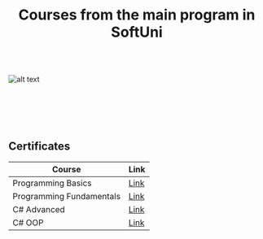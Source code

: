 <h1 align="center">Courses from the main program in SoftUni</h1>
<br></br>

![alt text](https://bulgaria.wordcamp.org/2020/files/2020/09/Softuni_logo_trasparent.png)
  
<br></br>
<br></br>
<article> 
<h2>Certificates</h2>
</article>

<table class="tg">
<thead>
  <tr>
    <th class="tg-0pky" align="center">Course</th>
    <th class="tg-0pky">Link</th>
  </tr>
</thead>
<tbody>
  <tr>
    <td class="tg-0pky">Programming Basics</td>
    <td class="tg-0pky"><a href="https://softuni.bg/certificates/details/85134/8657a393" target="_blank">Link</a></td>
  </tr>
  <tr>
    <td class="tg-0pky">Programming Fundamentals</td>
    <td class="tg-0pky"><a href="https://softuni.bg/certificates/details/96296/73faf4fd" target="_blank">Link</a></td>
  </tr>
  <tr>
    <td class="tg-0pky">C# Advanced</td>
    <td class="tg-0pky"><a href="https://softuni.bg/certificates/details/98089/ec575c54" target="_blank">Link</a></td>
  </tr>
  <tr>
    <td class="tg-0pky">C# OOP</td>
    <td class="tg-0pky"><a href="https://softuni.bg/certificates/details/104223/80fa66e2" target="_blank">Link</a></td>
  </tr>
</tbody>
</table>


